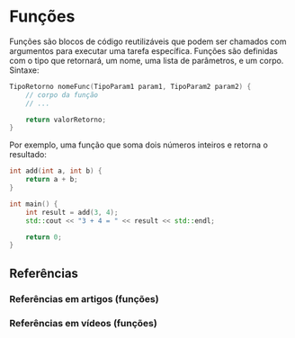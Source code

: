 # Funções

Funções são blocos de código reutilizáveis que podem ser chamados com argumentos para executar uma tarefa específica. Funções são definidas com o tipo que retornará, um nome, uma lista de parâmetros, e um corpo. Sintaxe:

```cpp
TipoRetorno nomeFunc(TipoParam1 param1, TipoParam2 param2) {
    // corpo da função
    // ...

    return valorRetorno;
}
```

Por exemplo, uma função que soma dois números inteiros e retorna o resultado:

```cpp
int add(int a, int b) {
    return a + b;
}

int main() {
    int result = add(3, 4);
    std::cout << "3 + 4 = " << result << std::endl;

    return 0;
}
```

## Referências

### Referências em artigos (funções)

### Referências em vídeos (funções)
